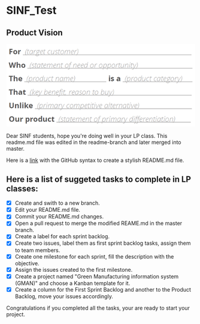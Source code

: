# SINF_Test

## Product Vision

![Product Vision](https://github.com/the-grandson/SINF_Test/blob/master/Images/1%20y9kx2b5ANvSGQjo2mRKOTg.png)

Dear SINF students, hope you're doing well in your LP class.
This readme.md file was edited in the readme-branch and later merged into master.

Here is a [link](https://help.github.com/pt/github/writing-on-github/basic-writing-and-formatting-syntax) with the GitHub syntax to create a stylish README.md file.

## Here is a list of suggeted tasks to complete in LP classes:
- [x] Create and swith to a new branch.
- [x] Edit your README.md file.
- [x] Commit your README.md changes.
- [x] Open a pull request to merge the modified REAME.md in the master branch.
- [x] Create a label for each sprint backlog.
- [x] Create two issues, label them as first sprint backlog tasks, assign them to team members.
- [x] Create one milestone for each sprint, fill the description with the objective.
- [x] Assign the issues created to the first milestone.
- [x] Create a project named "Green Manufacturing information system (GMAN)" and choose a Kanban template for it.
- [x] Create a column for the First Sprint Backlog and another to the Product Backlog, move your issues accordingly.

Congratulations if you completed all the tasks, your are ready to start your project.
